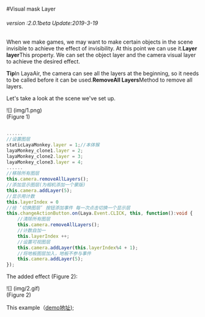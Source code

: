 #Visual mask Layer

###### *version :2.0.1beta   Update:2019-3-19*

When we make games, we may want to make certain objects in the scene invisible to achieve the effect of invisibility. At this point we can use it.**Layer layer**This property. We can set the object layer and the camera visual layer to achieve the desired effect.

**Tip**In LayaAir, the camera can see all the layers at the beginning, so it needs to be called before it can be used.**RemoveAll Layers**Method to remove all layers.

Let's take a look at the scene we've set up.

![] (img/1.png)<br> (Figure 1)


```typescript

......
//设置图层
staticLayaMonkey.layer = 1;//本体猴
layaMonkey_clone1.layer = 2;
layaMonkey_clone2.layer = 3;
layaMonkey_clone3.layer = 4;
......
//移除所有图层
this.camera.removeAllLayers();
//添加显示图层(为相机添加一个蒙版)
this.camera.addLayer(5);
//显示用计数
this.layerIndex = 0
//给 ‘切换图层’ 按钮添加事件 每一次点击切换一个显示层
this.changeActionButton.on(Laya.Event.CLICK, this, function():void {
    //清除所有图层
    this.camera.removeAllLayers();
    //计数自加一
    this.layerIndex ++;
    //设置可视图层
    this.camera.addLayer(this.layerIndex%4 + 1);
    //将地板图层加入，地板不参与事件
    this.camera.addLayer(5);
});
```


The added effect (Figure 2):

![] (img/2.gif) <br> (Figure 2)

This example（[demo地址](https://layaair.ldc.layabox.com/demo2/?language=ch&category=3d&group=Camera&name=CameraLayer));
